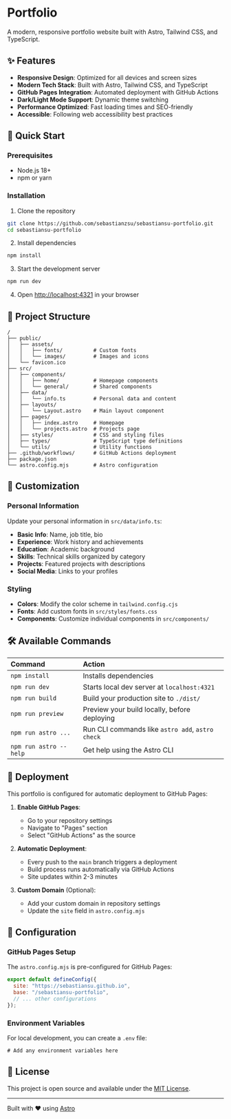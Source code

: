 # Portfolio

A modern, responsive portfolio website built with Astro, Tailwind CSS, and TypeScript. 


## ✨ Features

- **Responsive Design**: Optimized for all devices and screen sizes
- **Modern Tech Stack**: Built with Astro, Tailwind CSS, and TypeScript
- **GitHub Pages Integration**: Automated deployment with GitHub Actions
- **Dark/Light Mode Support**: Dynamic theme switching
- **Performance Optimized**: Fast loading times and SEO-friendly
- **Accessible**: Following web accessibility best practices

## 🚀 Quick Start

### Prerequisites

- Node.js 18+ 
- npm or yarn

### Installation

1. Clone the repository
```bash
git clone https://github.com/sebastianzsu/sebastiansu-portfolio.git
cd sebastiansu-portfolio
```

2. Install dependencies
```bash
npm install
```

3. Start the development server
```bash
npm run dev
```

4. Open [http://localhost:4321](http://localhost:4321) in your browser

## 📁 Project Structure

```
/
├── public/
│   ├── assets/
│   │   ├── fonts/          # Custom fonts
│   │   └── images/         # Images and icons
│   └── favicon.ico
├── src/
│   ├── components/
│   │   ├── home/           # Homepage components
│   │   └── general/        # Shared components
│   ├── data/
│   │   └── info.ts         # Personal data and content
│   ├── layouts/
│   │   └── Layout.astro    # Main layout component
│   ├── pages/
│   │   ├── index.astro     # Homepage
│   │   └── projects.astro  # Projects page
│   ├── styles/             # CSS and styling files
│   ├── types/              # TypeScript type definitions
│   └── utils/              # Utility functions
├── .github/workflows/      # GitHub Actions deployment
├── package.json
└── astro.config.mjs        # Astro configuration
```

## 🎯 Customization

### Personal Information

Update your personal information in `src/data/info.ts`:

- **Basic Info**: Name, job title, bio
- **Experience**: Work history and achievements
- **Education**: Academic background
- **Skills**: Technical skills organized by category
- **Projects**: Featured projects with descriptions
- **Social Media**: Links to your profiles

### Styling

- **Colors**: Modify the color scheme in `tailwind.config.cjs`
- **Fonts**: Add custom fonts in `src/styles/fonts.css`
- **Components**: Customize individual components in `src/components/`

## 🛠️ Available Commands

| Command                | Action                                           |
| :--------------------- | :----------------------------------------------- |
| `npm install`          | Installs dependencies                            |
| `npm run dev`          | Starts local dev server at `localhost:4321`     |
| `npm run build`        | Build your production site to `./dist/`         |
| `npm run preview`      | Preview your build locally, before deploying    |
| `npm run astro ...`    | Run CLI commands like `astro add`, `astro check`|
| `npm run astro --help` | Get help using the Astro CLI                    |

## 🚀 Deployment

This portfolio is configured for automatic deployment to GitHub Pages:

1. **Enable GitHub Pages**:
   - Go to your repository settings
   - Navigate to "Pages" section
   - Select "GitHub Actions" as the source

2. **Automatic Deployment**:
   - Every push to the `main` branch triggers a deployment
   - Build process runs automatically via GitHub Actions
   - Site updates within 2-3 minutes

3. **Custom Domain** (Optional):
   - Add your custom domain in repository settings
   - Update the `site` field in `astro.config.mjs`

## 🔧 Configuration

### GitHub Pages Setup

The `astro.config.mjs` is pre-configured for GitHub Pages:

```javascript
export default defineConfig({
  site: "https://sebastiansu.github.io",
  base: "/sebastiansu-portfolio",
  // ... other configurations
});
```

### Environment Variables

For local development, you can create a `.env` file:

```env
# Add any environment variables here
```

## 📄 License

This project is open source and available under the [MIT License](LICENSE).


---

Built with ❤️ using [Astro](https://astro.build/)